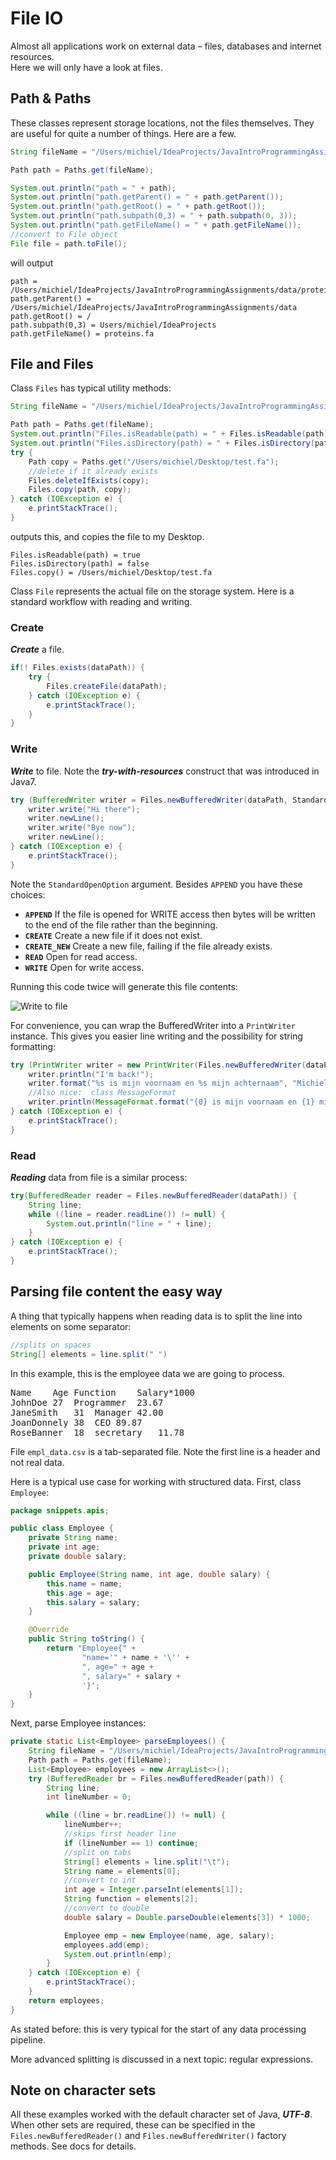 # File IO

Almost all applications work on external data – files, databases and internet resources.  
Here we will only have a look at files. 

## Path & Paths

These classes represent storage locations, not the files themselves. They are useful for quite a number of things. Here are a few.

```java
String fileName = "/Users/michiel/IdeaProjects/JavaIntroProgrammingAssignments/data/proteins.fa";

Path path = Paths.get(fileName);

System.out.println("path = " + path);
System.out.println("path.getParent() = " + path.getParent());
System.out.println("path.getRoot() = " + path.getRoot());
System.out.println("path.subpath(0,3) = " + path.subpath(0, 3));
System.out.println("path.getFileName() = " + path.getFileName());
//convert to File object
File file = path.toFile();
```

will output

```
path = /Users/michiel/IdeaProjects/JavaIntroProgrammingAssignments/data/proteins.fa
path.getParent() = /Users/michiel/IdeaProjects/JavaIntroProgrammingAssignments/data
path.getRoot() = /
path.subpath(0,3) = Users/michiel/IdeaProjects
path.getFileName() = proteins.fa
```

## File and Files

Class `Files` has typical utility methods:

```java
String fileName = "/Users/michiel/IdeaProjects/JavaIntroProgrammingAssignments/data/proteins.fa";

Path path = Paths.get(fileName);
System.out.println("Files.isReadable(path) = " + Files.isReadable(path));
System.out.println("Files.isDirectory(path) = " + Files.isDirectory(path));
try {
    Path copy = Paths.get("/Users/michiel/Desktop/test.fa");
    //delete if it already exists
    Files.deleteIfExists(copy);
    Files.copy(path, copy);
} catch (IOException e) {
    e.printStackTrace();
}
```

outputs this, and copies the file to my Desktop.

```
Files.isReadable(path) = true
Files.isDirectory(path) = false
Files.copy() = /Users/michiel/Desktop/test.fa
```

Class `File` represents the actual file on the storage system. Here is a standard workflow with reading and writing.

### Create
**_Create_** a file.

```java
if(! Files.exists(dataPath)) {
    try {
        Files.createFile(dataPath);
    } catch (IOException e) {
        e.printStackTrace();
    }
}
```

### Write
**_Write_** to file. Note the **_try-with-resources_** construct that was introduced in Java7.

```java
try (BufferedWriter writer = Files.newBufferedWriter(dataPath, StandardOpenOption.APPEND)) {
    writer.write("Hi there");
    writer.newLine();
    writer.write("Bye now");
    writer.newLine();
} catch (IOException e) {
    e.printStackTrace();
}
```

Note the `StandardOpenOption` argument. Besides `APPEND` you have these choices:

- **`APPEND`** If the file is opened for WRITE access then bytes will be written to the end of the file rather than the beginning.
- **`CREATE`** Create a new file if it does not exist.
- **`CREATE_NEW`** Create a new file, failing if the file already exists.
- **`READ`** Open for read access.
- **`WRITE`** Open for write access.

Running this code twice will generate this file contents:

![Write to file](figures/write_to_file.png)

For convenience, you can wrap the BufferedWriter into a `PrintWriter` instance. This gives you easier line writing and the possibility for string formatting:

```java
try (PrintWriter writer = new PrintWriter(Files.newBufferedWriter(dataPath, StandardOpenOption.APPEND))) {
    writer.println("I'm back!");
    writer.format("%s is mijn voornaam en %s mijn achternaam", "Michiel", "Noback");
    //Also nice:  class MessageFormat
    writer.println(MessageFormat.format("{0} is mijn voornaam en {1} mijn achternaam", "Jan", "Jansen"));
} catch (IOException e) {
    e.printStackTrace();
}
```

### Read

**_Reading_** data from file is a similar process:

```java
try(BufferedReader reader = Files.newBufferedReader(dataPath)) {
    String line;
    while ((line = reader.readLine()) != null) {
        System.out.println("line = " + line);
    }
} catch (IOException e) {
    e.printStackTrace();
}
```

## Parsing file content the easy way 

A thing that typically happens when reading data is to split the line into elements on some separator:

```java
//splits on spaces
String[] elements = line.split(" ")
```

In this example, this is the employee data we are going to process. 

<pre class="console_out">
Name	Age	Function	Salary*1000
JohnDoe	27	Programmer	23.67
JaneSmith	31	Manager	42.00
JoanDonnely	38	CEO	89.87
RoseBanner	18	secretary	11.78
</pre>

File `empl_data.csv` is a tab-separated file. Note the first line is a header and not real data.

Here is a typical use case for working with structured data. First, class `Employee`:

```java
package snippets.apis;

public class Employee {
    private String name;
    private int age;
    private double salary;

    public Employee(String name, int age, double salary) {
        this.name = name;
        this.age = age;
        this.salary = salary;
    }

    @Override
    public String toString() {
        return "Employee{" +
                "name='" + name + '\'' +
                ", age=" + age +
                ", salary=" + salary +
                '}';
    }
}
```

Next, parse Employee instances:

```java
private static List<Employee> parseEmployees() {
    String fileName = "/Users/michiel/IdeaProjects/JavaIntroProgrammingAssignments/data/empl_data.csv";
    Path path = Paths.get(fileName);
    List<Employee> employees = new ArrayList<>();
    try (BufferedReader br = Files.newBufferedReader(path)) {
        String line;
        int lineNumber = 0;

        while ((line = br.readLine()) != null) {
            lineNumber++;
            //skips first header line
            if (lineNumber == 1) continue;
            //split on tabs
            String[] elements = line.split("\t");
            String name = elements[0];
            //convert to int
            int age = Integer.parseInt(elements[1]);
            String function = elements[2];
            //convert to double
            double salary = Double.parseDouble(elements[3]) * 1000;

            Employee emp = new Employee(name, age, salary);
            employees.add(emp);
            System.out.println(emp);
        }
    } catch (IOException e) {
        e.printStackTrace();
    }
    return employees;
}
```

As stated before: this is very typical for the start of any data processing pipeline.

More advanced splitting is discussed in a next topic: regular expressions.

## Note on character sets

All these examples worked with the default character set of Java, **_UTF-8_**. When other sets are required, these can be specified in the `Files.newBufferedReader()` and `Files.newBufferedWriter()` factory methods. See docs for details.


